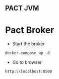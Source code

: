 PACT JVM
--------

Pact Broker
===========

* Start the broker

```
docker-compose up -d
```

* Go to browser

```
http:\\localhost:8500
```

